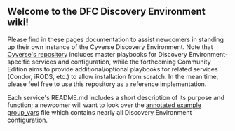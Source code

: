 ## Welcome to the DFC Discovery Environment wiki!

Please find in these pages documentation to assist newcomers in standing up their own instance of the Cyverse Discovery Environment. Note that [Cyverse's repository](https://github.com/cyverse/DE/tree/master/ansible) includes master playbooks for Discovery Environment-specific services and configuration, while the forthcoming Community Edition aims to provide additional/optional playbooks for related services (Condor, iRODS, etc.) to allow installation from scratch. In the mean time, please feel free to use this repository as a reference implementation.

Each service's README.md includes a short description of its purpose and function; a newcomer will want to look over the [annotated example group_vars](https://github.com/angrygoat/DE/blob/master/ansible/docs/AnnotatedGroupVars) file which contains nearly all Discovery Environment configuration.
